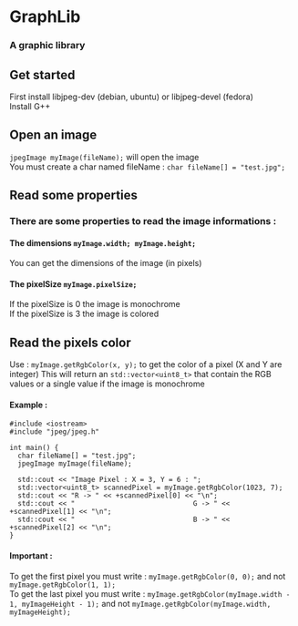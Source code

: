 # GraphLib
### A graphic library

## Get started
First install libjpeg-dev (debian, ubuntu) or libjpeg-devel (fedora)  
Install G++

## Open an image
`jpegImage myImage(fileName);` will open the image  
You must create a char named fileName : `char fileName[] = "test.jpg";`

## Read some properties
### There are some properties to read the image informations :

#### The dimensions `myImage.width; myImage.height;`
You can get the dimensions of the image (in pixels)

#### The pixelSize `myImage.pixelSize;`
If the pixelSize is 0 the image is monochrome  
If the pixelSize is 3 the image is colored

## Read the pixels color
Use : `myImage.getRgbColor(x, y);` to get the color of a pixel (X and Y are integer)
This will return an `std::vector<uint8_t>` that contain the RGB values or a single value if the image is monochrome

#### Example :
```
#include <iostream>
#include "jpeg/jpeg.h"

int main() {
  char fileName[] = "test.jpg";
  jpegImage myImage(fileName);

  std::cout << "Image Pixel : X = 3, Y = 6 : ";
  std::vector<uint8_t> scannedPixel = myImage.getRgbColor(1023, 7);
  std::cout << "R -> " << +scannedPixel[0] << "\n";
  std::cout << "                             G -> " << +scannedPixel[1] << "\n";
  std::cout << "                             B -> " << +scannedPixel[2] << "\n";
}
```

#### Important :
To get the first pixel you must write : `myImage.getRgbColor(0, 0);` and not `myImage.getRgbColor(1, 1);`  
To get the last pixel you must write : `myImage.getRgbColor(myImage.width - 1, myImageHeight - 1);` and not `myImage.getRgbColor(myImage.width, myImageHeight);`

